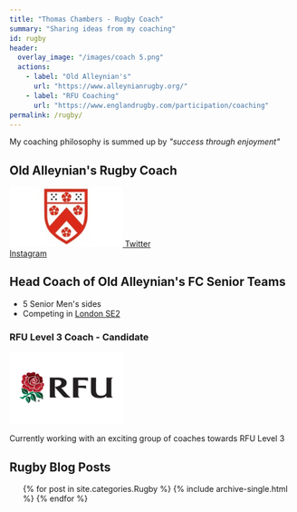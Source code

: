 ```yaml
---
title: "Thomas Chambers - Rugby Coach"
summary: "Sharing ideas from my coaching"
id: rugby
header:
  overlay_image: "/images/coach 5.png"
  actions:
    - label: "Old Alleynian's"
      url: "https://www.alleynianrugby.org/"
    - label: "RFU Coaching"
      url: "https://www.englandrugby.com/participation/coaching"
permalink: /rugby/
---
```


My coaching philosophy is summed up by _"success through enjoyment"_

## Old Alleynian's Rugby Coach

<a href="https://www.alleynianrugby.org/">
<img src="/images/OAs.jpg" alt="RFU" width="200" class="align-center"/>
</a>


  <a href="https://twitter.com/Oldalleynians" itemprop="sameAs" rel="nofollow noopener noreferrer" class="align-center">
    <i class="fab fa-fw fa-twitter-square" aria-hidden="true"></i> Twitter
  </a>
<br>
  <a href="https://www.instagram.com/oldalleynians/" itemprop="sameAs" rel="nofollow noopener noreferrer" class="align-center">
    <i class="fab fa-fw fa-instagram" aria-hidden="true"></i> Instagram
  </a>


## Head Coach of Old Alleynian's FC Senior Teams

- 5 Senior Men's sides
- Competing in [London SE2](https://www.englandrugby.com/fixtures-and-results/search-results?competition=261&division=21517&season=2019-2020#table)


### RFU Level 3 Coach - Candidate


<img src="/images/RFU.jfif" alt="RFU" width="200" class="align-center"/>

Currently working with an exciting group of coaches towards RFU Level 3

## Rugby Blog Posts

<ul>{% for post in site.categories.Rugby %}
    {% include archive-single.html %}
{% endfor %}</ul>
